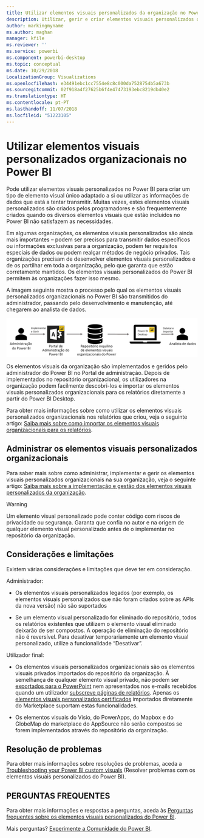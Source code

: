 ```yaml
---
title: Utilizar elementos visuais personalizados da organização no Power BI
description: Utilizar, gerir e criar elementos visuais personalizados organizacionais no Power BI
author: markingmyname
ms.author: maghan
manager: kfile
ms.reviewer: ''
ms.service: powerbi
ms.component: powerbi-desktop
ms.topic: conceptual
ms.date: 10/29/2018
LocalizationGroup: Visualizations
ms.openlocfilehash: e34491ebc1cc7554e8c8c000da7528754b5a673b
ms.sourcegitcommit: 02f918a4f27625b6f4e47473193ebc8219db40e2
ms.translationtype: HT
ms.contentlocale: pt-PT
ms.lasthandoff: 11/07/2018
ms.locfileid: "51223105"
---
```

# <a name="use-organizational-custom-visuals-in-power-bi"></a>Utilizar elementos visuais personalizados organizacionais no Power BI

Pode utilizar elementos visuais personalizados no Power BI para criar um tipo de elemento visual único adaptado a si ou utilizar as informações de dados que está a tentar transmitir. Muitas vezes, estes elementos visuais personalizados são criados pelos programadores e são frequentemente criados quando os diversos elementos visuais que estão incluídos no Power BI não satisfazem as necessidades. 

Em algumas organizações, os elementos visuais personalizados são ainda mais importantes – podem ser precisos para transmitir dados específicos ou informações exclusivas para a organização, podem ter requisitos especiais de dados ou podem realçar métodos de negócio privados. Tais organizações precisam de desenvolver elementos visuais personalizados e de os partilhar em toda a organização, pelo que garanta que estão corretamente mantidos. Os elementos visuais personalizados do Power BI permitem às organizações fazer isso mesmo.

A imagem seguinte mostra o processo pelo qual os elementos visuais personalizados organizacionais no Power BI são transmitidos do administrador, passando pelo desenvolvimento e manutenção, até chegarem ao analista de dados.

![Imagem dos elementos visuais personalizados](media/power-bi-custom-visuals-organizational/custom-visual-org-01.jpg)

Os elementos visuais da organização são implementados e geridos pelo administrador do Power BI no Portal de administração. Depois de implementados no repositório organizacional, os utilizadores na organização podem facilmente descobri-los e importar os elementos visuais personalizados organizacionais para os relatórios diretamente a partir do Power BI Desktop.

Para obter mais informações sobre como utilizar os elementos visuais personalizados organizacionais nos relatórios que criou, veja o seguinte artigo: [Saiba mais sobre como importar os elementos visuais organizacionais para os relatórios](power-bi-custom-visuals.md).

## <a name="administer-organizational-custom-visuals"></a>Administrar os elementos visuais personalizados organizacionais

Para saber mais sobre como administrar, implementar e gerir os elementos visuais personalizados organizacionais na sua organização, veja o seguinte artigo: [Saiba mais sobre a implementação e gestão dos elementos visuais personalizados da organização](https://go.microsoft.com/fwlink/?linkid=866790).

> [!WARNING]
> Um elemento visual personalizado pode conter código com riscos de privacidade ou segurança. Garanta que confia no autor e na origem de qualquer elemento visual personalizado antes de o implementar no repositório da organização.

## <a name="considerations-and-limitations"></a>Considerações e limitações

Existem várias considerações e limitações que deve ter em consideração.

Administrador:

* Os elementos visuais personalizados legados (por exemplo, os elementos visuais personalizados que não foram criados sobre as APIs da nova versão) não são suportados

* Se um elemento visual personalizado for eliminado do repositório, todos os relatórios existentes que utilizem o elemento visual eliminado deixarão de ser compostos. A operação de eliminação do repositório não é reversível. Para desativar temporariamente um elemento visual personalizado, utilize a funcionalidade “Desativar”.

Utilizador final:

* Os elementos visuais personalizados organizacionais são os elementos visuais privados importados do repositório da organização. À semelhança de qualquer elemento visual privado, não podem ser [exportados para o PowerPoint](https://docs.microsoft.com/power-bi/consumer/end-user-powerpoint) nem apresentados nos e-mails recebidos quando um utilizador [subscreve páginas de relatórios](https://docs.microsoft.com/power-bi/consumer/end-user-subscribe). Apenas os [elementos visuais personalizados certificados](https://docs.microsoft.com/power-bi/power-bi-custom-visuals-certified) importados diretamente do Marketplace suportam estas funcionalidades.

* Os elementos visuais do Visio, do PowerApps, do Mapbox e do GlobeMap do marketplace do AppSource não serão compostos se forem implementados através do repositório da organização.

## <a name="troubleshoot"></a>Resolução de problemas

Para obter mais informações sobre resoluções de problemas, aceda a [Troubleshooting your Power BI custom visuals](power-bi-custom-visuals-troubleshoot.md) (Resolver problemas com os elementos visuais personalizados do Power BI).

## <a name="faq"></a>PERGUNTAS FREQUENTES

Para obter mais informações e respostas a perguntas, aceda às [Perguntas frequentes sobre os elementos visuais personalizados do Power BI](power-bi-custom-visuals-faq.md#organizational-custom-visuals).

Mais perguntas? [Experimente a Comunidade do Power BI](http://community.powerbi.com/).
